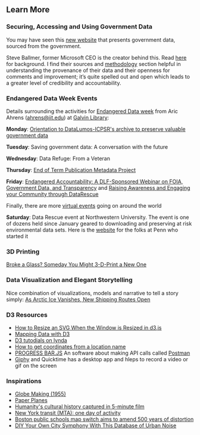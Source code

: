 ## Learn More

### Securing, Accessing and Using Government Data

You may have seen this [new website](https://www.usafacts.org/) that presents government data, sourced from the government. 

Steve Ballmer, former Microsoft CEO is the creator behind this. Read [here](https://www.nytimes.com/2017/04/17/business/dealbook/steve-ballmer-serves-up-a-fascinating-data-trove.html) for background. I find their sources and [methodology](https://www.usafacts.org/methodology) section helpful in understanding the provenance of their data and their openness for comments and improvement; it’s quite spelled out and open which leads to a greater level of credibility and accountability.

### Endangered Data Week Events

Details surrounding the activities for [Endangered Data week](http://endangereddataweek.org/) from Aric Ahrens (ahrens@iit.edu) at [Galvin Library](http://library.iit.edu/news/endangered-data-week-galvin-library):

**Monday**: [Orientation to DataLumos-ICPSR's archive to preserve valuable government data](https://www.youtube.com/watch?v=mzvlJk_wbzw)

**Tuesday**: Saving government data: A conversation with the future

**Wednesday**: Data Refuge: From a Veteran 

**Thursday**: [End of Term Publication Metadata Project](https://digital.library.unt.edu/explore/collections/EOT/)

**Friday**: [Endangered Accountability: A DLF-Sponsored Webinar on FOIA, Government Data, and Transparency](http://endangereddataweek.org/events/2017-04-21-endangered-accountability-a-dlf-sponsored-webinar-on-foia-government-data-and-transparency/) and [Raising Awareness and Engaging your Community through DataRescue](https://www.fdlp.gov/index.php?option=com_rseventspro&layout=show&id=266:raising-awareness-and-engaging-your-community-through-datarescue&utm_source=newsletter_1108&utm_medium=email&utm_campaign=free-webinars-in-bloom-this-april-from-gpo)

Finally, there are more [virtual events](http://endangereddataweek.org/map/?sorts%5Bdate%5D=1) going on around the world

**Saturday**: Data Rescue event at Northwestern University. The event is one of dozens held since January geared to downloading and preserving at risk environmental data sets. Here is the [website](http://www.ppehlab.org/datarescue-events/) for the folks at Penn who started it

### 3D Printing

[Broke a Glass? Someday You Might 3-D-Print a New One](https://www.nytimes.com/2017/04/19/science/3d-printer-glass.html?em_pos=small&emc=edit_ct_20170420&nl=technology&nl_art=4&nlid=6858502&ref=headline&te=1&_r=0)

### Data Visualization and Elegant Storytelling
Nice combination of visualizations, models and narrative to tell a story simply: [As Arctic Ice Vanishes, New Shipping Routes Open](https://www.nytimes.com/interactive/2017/05/03/science/earth/arctic-shipping.html?smid=pl-share&_r=0)

### D3 Resources
- [How to Resize an SVG When the Window is Resized in d3.js](https://chartio.com/resources/tutorials/how-to-resize-an-svg-when-the-window-is-resized-in-d3-js/)
- [Mapping Data with D3](http://duspviz.mit.edu/d3-workshop/mapping-data-with-d3/)
- [D3 tutodials on lynda](https://www.lynda.com/D3-js-tutorials/Welcome/504428/549380-4.html?autoplay=true)
- [How to get coordinates from a location name](http://stackoverflow.com/questions/17276036/how-to-get-coordinates-from-a-location-name)
- [PROGRESS BAR.JS](https://kimmobrunfeldt.github.io/progressbar.js/)
An software about making API calls called [Postman](https://www.getpostman.com/)
- [Giphy](https://giphy.com/) and Quicktime has a desktop app and hleps to record a video or gif on the screen

### Inspirations
- [Globe Making (1955)](https://www.youtube.com/watch?v=4RWcWSN4HhI)
- [Paper Planes](https://paperplanes.world/)
- [Humanity's cultural history captured in 5-minute film](http://www.nature.com/news/humanity-s-cultural-history-captured-in-5-minute-film-1.15650)
- [New York transit (MTA): one day of activity](https://www.youtube.com/watch?v=4M0soXr2cHA)
- [Boston public schools map switch aims to amend 500 years of distortion](https://www.theguardian.com/education/2017/mar/19/boston-public-schools-world-map-mercator-peters-projection)
- [DIY Your Own City Symphony With This Database of Urban Noise](https://www.citylab.com/navigator/2017/02/stanza-artist-urban-symphony-city-noise/517536/?utm_source=fbb)


